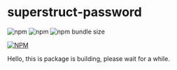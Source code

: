 # superstruct-password

![npm](https://img.shields.io/npm/v/superstruct-password)
![npm](https://img.shields.io/npm/dw/superstruct-password)
![npm bundle size](https://img.shields.io/bundlephobia/min/superstruct-password)

[![NPM](https://nodei.co/npm/superstruct-password.png)](https://nodei.co/npm/superstruct-password/)

Hello, this is package is building, please wait for a while.
